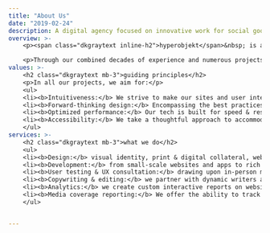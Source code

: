 ```yaml
---
title: "About Us"
date: "2019-02-24"
description: A digital agency focused on innovative work for social good. We partner with universities, nonprofits, authors, and others to maximize their public impact, and we have special experience in translating academic concepts and datasets to the general public via engaging human-centered design, copy, and data visualization.
overview: >-
    <p><span class="dkgraytext inline-h2">hyperobjekt</span>&nbsp; is a digital agency specializing in design, web development and data visualization for the nonprofit sector and social impact projects. We have collaborated with Pulitzer Prize-winning writers, transformational organizations, and preeminent researchers at institutions such as Stanford, Harvard, and Princeton to develop projects ranging from visual identities and small-scale websites to interactive visualizations of nation-spanning datasets.</p> 

    <p>Through our combined decades of experience and numerous projects, we have gained comprehensive expertise in building sites and tools that inform public understanding and drive narrative change.</p> 
values: >-
    <h2 class="dkgraytext mb-3">guiding principles</h2>
    <p>In all our projects, we aim for:</p>
    <ul>
    <li><b>Intuitiveness:</b> We strive to make our sites and user interfaces—even feature-packed ones built to explore large, complex datasets—easy to use and understand by experts and the general public alike.</li>
    <li><b>Forward-thinking design:</b> Encompassing the best practices in user experience, leading-edge aesthetic sensibilities, and innovative functionality.</li> 
    <li><b>Optimized performance:</b> Our tech is built for speed & responsiveness, even when serving tens of thousands of data points.</li>
    <li><b>Accessibility:</b> We take a thoughtful approach to accommodating users with disabilities and take care to meet current accessibility standards.</li> 
    </ul>
services: >-
    <h2 class="dkgraytext mb-3">what we do</h2>
    <ul>
    <li><b>Design:</b> visual identity, print & digital collateral, websites, illustration, & more</li>
    <li><b>Development:</b> from small-scale websites and apps to rich interactive visualizations</li>
    <li><b>User testing & UX consultation:</b> drawing upon in-person moderated sessions, online tools, surveys, and our grounding in UX principles</li>
    <li><b>Copywriting & editing:</b> we partner with dynamic writers and editors to maximize the appeal and impact of written content</li>
    <li><b>Analytics:</b> we create custom interactive reports on website statistics which can be used to assess visitor engagement & ROI, as well as inform optimizations</li>
    <li><b>Media coverage reporting:</b> We offer the ability to track and visualize news articles & other mentions of our clients’ websites and work  </li>
    </ul>  


---
```


